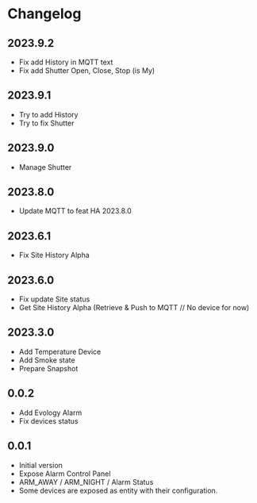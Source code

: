 # Changelog

## 2023.9.2

- Fix add History in MQTT text
- Fix add Shutter Open, Close, Stop (is My)

## 2023.9.1

- Try to add History
- Try to fix Shutter

## 2023.9.0

- Manage Shutter

## 2023.8.0

- Update MQTT to feat HA 2023.8.0

## 2023.6.1

- Fix Site History Alpha

## 2023.6.0

- Fix update Site status
- Get Site History Alpha (Retrieve & Push to MQTT // No device for now)

## 2023.3.0

- Add Temperature Device
- Add Smoke state
- Prepare Snapshot

## 0.0.2

- Add Evology Alarm
- Fix devices status

## 0.0.1

- Initial version
- Expose Alarm Control Panel
- ARM_AWAY / ARM_NIGHT / Alarm Status
- Some devices are exposed as entity with their configuration.
